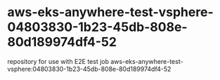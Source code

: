 # aws-eks-anywhere-test-vsphere-04803830-1b23-45db-808e-80d189974df4-52
repository for use with E2E test job aws-eks-anywhere-test-vsphere:04803830-1b23-45db-808e-80d189974df4-52
